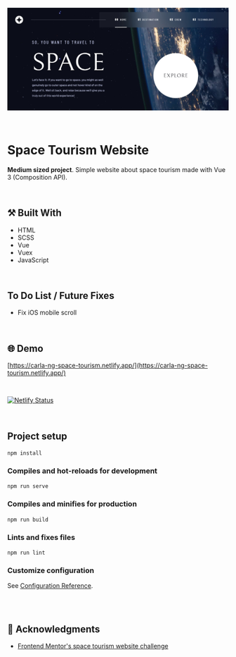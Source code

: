 <p align="center">
  <img src="https://github.com/carla-ng/web-development-practice/blob/main/space-tourism-website/src/assets/readme_image_1.jpg?raw=true" alt="Space Tourism Website">
</p>

<br>

# Space Tourism Website
**Medium sized project**. Simple website about space tourism made with Vue 3 (Composition API).

<br>

## :hammer_and_pick: Built With
* HTML
* SCSS
* Vue
* Vuex
* JavaScript

<br>

## To Do List / Future Fixes
* Fix iOS mobile scroll

<br>

## :globe_with_meridians: Demo
[https://carla-ng-space-tourism.netlify.app/](https://carla-ng-space-tourism.netlify.app/)

<br>

[![Netlify Status](https://api.netlify.com/api/v1/badges/1b860ab6-9c9d-4d35-9d82-34969204dab5/deploy-status)](https://app.netlify.com/sites/carla-ng-space-tourism/deploys)

<br>

## Project setup
```
npm install
```

### Compiles and hot-reloads for development
```
npm run serve
```

### Compiles and minifies for production
```
npm run build
```

### Lints and fixes files
```
npm run lint
```

### Customize configuration
See [Configuration Reference](https://cli.vuejs.org/config/).

<br><br>

## :clap: Acknowledgments
* [Frontend Mentor's space tourism website challenge](https://www.frontendmentor.io/challenges/space-tourism-multipage-website-gRWj1URZ3)

